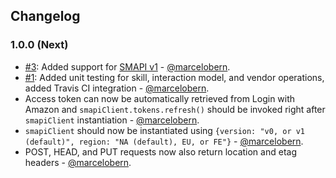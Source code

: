 ## Changelog

### 1.0.0 (Next)

* [#3](https://github.com/tejashah88/node-alexa-smapi/issues/3): Added support for [SMAPI v1](https://developer.amazon.com/docs/smapi/smapi-migration.html) - [@marcelobern](https://github.com/marcelobern).
* [#1](https://github.com/tejashah88/node-alexa-smapi/issues/1): Added unit testing for skill, interaction model, and vendor operations, added Travis CI integration - [@marcelobern](https://github.com/marcelobern).
* Access token can now be automatically retrieved from Login with Amazon and `smapiClient.tokens.refresh()` should be invoked right after `smapiClient` instantiation - [@marcelobern](https://github.com/marcelobern).
* `smapiClient` should now be instantiated using `{version: "v0, or v1 (default)", region: "NA (default), EU, or FE"}` - [@marcelobern](https://github.com/marcelobern).
* POST, HEAD, and PUT requests now also return location and etag headers - [@marcelobern](https://github.com/marcelobern).
